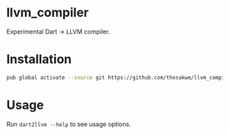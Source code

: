 # llvm_compiler
Experimental Dart -> LLVM compiler.

# Installation
```bash
pub global activate --source git https://github.com/thosakwe/llvm_compiler.git
```

# Usage
Run `dart2llvm --help` to see usage options.